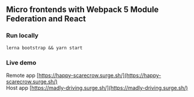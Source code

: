 ## Micro frontends with Webpack 5 Module Federation and React

### Run locally

```lerna bootstrap && yarn start```

### Live demo

Remote app [https://happy-scarecrow.surge.sh/](https://happy-scarecrow.surge.sh/)<br /> 
Host app [https://madly-driving.surge.sh/](https://madly-driving.surge.sh/)
